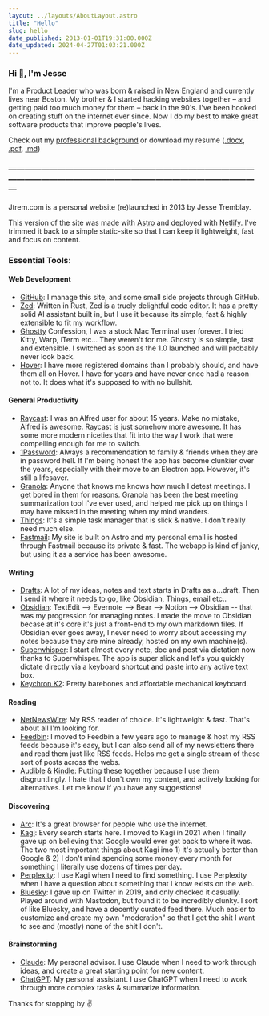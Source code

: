 ```yaml
---
layout: ../layouts/AboutLayout.astro
title: "Hello"
slug: hello
date_published: 2013-01-01T19:31:00.000Z
date_updated: 2024-04-27T01:03:21.000Z
---
```


### Hi 👋, I'm Jesse

I'm a Product Leader who was born & raised in New England and currently lives near Boston. My brother & I started hacking websites together – and getting paid too much money for them – back in the 90's. I've been hooked on creating stuff on the internet ever since. Now I do my best to make great software products that improve people's lives.

Check out my [professional background](/resume) or download my resume ([.docx](../jesse-resume.docx), [.pdf](../jesse-resume.pdf), [.md](../jesse-resume.md))

### —————————————————————————————————————————————————————————————

Jtrem.com is a personal website (re)launched in 2013 by Jesse Tremblay.

This version of the site was made with [Astro](https://astro.build) and deployed with [Netlify](https://netflify). I've trimmed it back to a simple static-site so that I can keep it lightweight, fast and focus on content.

### Essential Tools:

#### Web Development

- [GitHub](https://github.com/): I manage this site, and some small side projects through GitHub.
- [Zed](https://zed.dev/): Written in Rust, Zed is a truely delightful code editor. It has a pretty solid AI assistant built in, but I use it because its simple, fast & highly extensible to fit my workflow.
- [Ghostty](https://ghostty.org/) Confession, I was a stock Mac Terminal user forever. I tried Kitty, Warp, iTerm etc... They weren't for me. Ghostty is so simple, fast and extensible. I switched as soon as the 1.0 launched and will probably never look back.
- [Hover](https://hover.com/): I have more registered domains than I probably should, and have them all on Hover. I have for years and have never once had a reason not to. It does what it's supposed to with no bullshit.

#### General Productivity

- [Raycast](https://www.raycast.com/): I was an Alfred user for about 15 years. Make no mistake, Alfred is awesome. Raycast is just somehow more awesome. It has some more modern niceties that fit into the way I work that were compelling enough for me to switch.
- [1Password](https://1password.com/): Always a recommendation to family & friends when they are in password hell. If I'm being honest the app has become clunkier over the years, especially with their move to an Electron app. However, it's still a lifesaver.
- [Granola](https://www.granola.ai/): Anyone that knows me knows how much I detest meetings. I get bored in them for reasons. Granola has been the best meeting summarization tool I've ever used, and helped me pick up on things I may have missed in the meeting when my mind wanders.
- [Things](https://culturedcode.com/things/): It's a simple task manager that is slick & native. I don't really need much else.
- [Fastmail](https://www.fastmail.com/): My site is built on Astro and my personal email is hosted through Fastmail because its private & fast. The webapp is kind of janky, but using it as a service has been awesome.

#### Writing

- [Drafts](https://getdrafts.com): A lot of my ideas, notes and text starts in Drafts as a...draft. Then I send it where it needs to go, like Obsidian, Things, email etc..
- [Obsidian](https://obsidian.md/): TextEdit --> Evernote --> Bear --> Notion --> Obsidian -- that was my progression for managing notes. I made the move to Obsidian becase at it's core it's just a front-end to my own markdown files. If Obsidian ever goes away, I never need to worry about accessing my notes because they are mine already, hosted on my own machine(s).
- [Superwhisper](https://superwhisper.com/): I start almost every note, doc and post via dictation now thanks to Superwhisper. The app is super slick and let's you quickly dictate directly via a keyboard shortcut and paste into any active text box.
- [Keychron K2](https://www.keychron.com/products/keychron-k2-wireless-mechanical-keyboard): Pretty barebones and affordable mechanical keyboard.

#### Reading

- [NetNewsWire](https://netnewswire.com/): My RSS reader of choice. It's lightweight & fast. That's about all I'm looking for.
- [Feedbin](https://feedbin.com/): I moved to Feedbin a few years ago to manage & host my RSS feeds because it's easy, but I can also send all of my newsletters there and read them just like RSS feeds. Helps me get a single stream of these sort of posts across the webs.
- [Audible](https://www.audible.com/) & [Kindle](https://read.amazon.com/): Putting these together because I use them disgruntlingly. I hate that I don't own my content, and actively looking for alternatives. Let me know if you have any suggestions!

#### Discovering

- [Arc](https://arc.net/): It's a great browser for people who use the internet.
- [Kagi](https://www.kagi.com/): Every search starts here. I moved to Kagi in 2021 when I finally gave up on believing that Google would ever get back to where it was. The two most important things about Kagi imo 1) it's actually better than Google & 2) I don't mind spending some money every month for something I literally use dozens of times per day.
- [Perplexity](https://www.perplexity.com/): I use Kagi when I need to find something. I use Perplexity when I have a question about something that I know exists on the web.
- [Bluesky](https://bsky.app/): I gave up on Twitter in 2019, and only checked it casually. Played around with Mastodon, but found it to be incredibly clunky. I sort of like Bluesky, and have a decently curated feed there. Much easier to customize and create my own "moderation" so that I get the shit I want to see and (mostly) none of the shit I don't.

#### Brainstorming

- [Claude](https://claude.ai/): My personal advisor. I use Claude when I need to work through ideas, and create a great starting point for new content.
- [ChatGPT](https://chatgpt.com/): My personal assistant. I use ChatGPT when I need to work through more complex tasks & summarize information.

Thanks for stopping by ✌️
